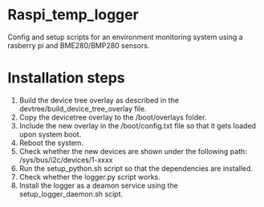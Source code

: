 # Raspi_temp_logger
Config and setup scripts for an environment monitoring system using a rasberry pi and BME280/BMP280 sensors.

# Installation steps
1. Build the device tree overlay as described in  the devtree/build_device_tree_overlay file.
2. Copy the devicetree overlay to the /boot/overlays folder.
3. Include the new overlay in the /boot/config.txt file so that it gets loaded upon system boot.
4. Reboot the system.
5. Check whether the new devices are shown under the following path: /sys/bus/i2c/devices/1-xxxx
6. Run the setup_python.sh script so that the dependencies are installed.
7. Check whether the logger.py script works.
8. Install the logger as a deamon service using the setup_logger_daemon.sh scipt.